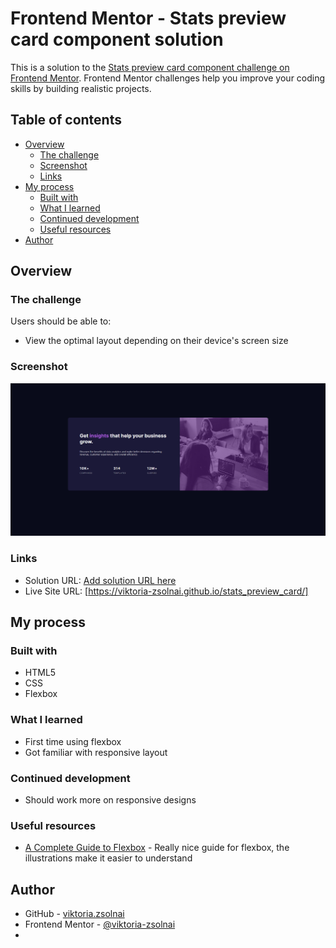 # Frontend Mentor - Stats preview card component solution

This is a solution to the [Stats preview card component challenge on Frontend Mentor](https://www.frontendmentor.io/challenges/stats-preview-card-component-8JqbgoU62). Frontend Mentor challenges help you improve your coding skills by building realistic projects. 

## Table of contents

- [Overview](#overview)
  - [The challenge](#the-challenge)
  - [Screenshot](#screenshot)
  - [Links](#links)
- [My process](#my-process)
  - [Built with](#built-with)
  - [What I learned](#what-i-learned)
  - [Continued development](#continued-development)
  - [Useful resources](#useful-resources)
- [Author](#author)




## Overview

### The challenge

Users should be able to:

- View the optimal layout depending on their device's screen size

### Screenshot

![](./project.png)


### Links

- Solution URL: [Add solution URL here](https://your-solution-url.com)
- Live Site URL: [https://viktoria-zsolnai.github.io/stats_preview_card/]

## My process

### Built with

- HTML5 
- CSS 
- Flexbox


### What I learned

 - First time using flexbox 
 - Got familiar with responsive layout


### Continued development

 - Should work more on responsive designs

### Useful resources

- [A Complete Guide to Flexbox](https://css-tricks.com/snippets/css/a-guide-to-flexbox/) - Really nice guide for flexbox, the illustrations make it easier to understand


## Author

- GitHub - [viktoria.zsolnai](https://github.com/viktoria-zsolnai)
- Frontend Mentor - [@viktoria-zsolnai](https://www.frontendmentor.io/profile/viktoria-zsolnai)
- 

